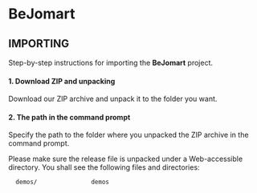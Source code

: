 BeJomart
========

IMPORTING
---------
Step-by-step instructions for importing the **BeJomart** project.

#### 1. Download ZIP and unpacking
Download our ZIP archive and unpack it to the folder you want.

#### 2. The path in the command prompt
Specify the path to the folder where you unpacked the ZIP archive in the command prompt.

Please make sure the release file is unpacked under a Web-accessible
directory. You shall see the following files and directories:

      demos/               demos
